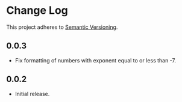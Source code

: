 # Change Log

This project adheres to [Semantic Versioning](http://semver.org/).

## 0.0.3

- Fix formatting of numbers with exponent equal to or less than -7.

## 0.0.2

- Initial release.
